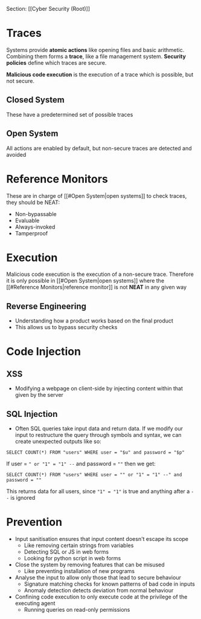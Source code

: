 Section: [[Cyber Security (Root)]]
# Traces

Systems provide **atomic actions** like opening files and basic arithmetic. Combining them forms a **trace**, like a file management system. **Security policies** define which traces are secure.

**Malicious code execution** is the execution of a trace which is possible, but not secure.
## Closed System

These have a predetermined set of possible traces
## Open System

All actions are enabled by default, but non-secure traces are detected and avoided
# Reference Monitors

These are in charge of [[#Open System|open systems]] to check traces, they should be NEAT:

- Non-bypassable
- Evaluable
- Always-invoked
- Tamperproof
# Execution

Malicious code execution is the execution of a non-secure trace. Therefore it is only possible in [[#Open System|open systems]] where the [[#Reference Monitors|reference monitor]] is not **NEAT** in any given way
## Reverse Engineering

- Understanding how a product works based on the final product
- This allows us to bypass security checks
# Code Injection
## XSS

- Modifying a webpage on client-side by injecting content within that given by the server
## SQL Injection

- Often SQL queries take input data and return data. If we modify our input to restructure the query through symbols and syntax, we can create unexpected outputs like so:

` SELECT COUNT(*) FROM "users" WHERE user = "$u" and password = "$p" `

If user = `" or "1" = "1" --` and password = `""` then we get:

` SELECT COUNT(*) FROM "users" WHERE user = "" or "1" = "1" --" and password = "" `

This returns data for all users, since `"1" = "1"` is true and anything after a `--` is ignored
# Prevention

- Input sanitisation ensures that input content doesn't escape its scope
	- Like removing certain strings from variables
	- Detecting SQL or JS in web forms
	- Looking for python script in web forms
- Close the system by removing features that can be misused
	- Like preventing installation of new programs
- Analyse the input to allow only those that lead to secure behaviour
	- Signature matching checks for known patterns of bad code in inputs
	- Anomaly detection detects deviation from normal behaviour
- Confining code execution to only execute code at the privilege of the executing agent
	- Running queries on read-only permissions